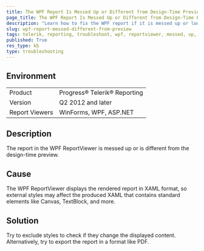 ```yaml
---
title: The WPF Report Is Messed Up or Different from Design-Time Preview
page_title: The WPF Report Is Messed Up or Different from Design-Time Preview
description: "Learn how to fix the WPF report if it is messed up or looks different from its preview in design-time."
slug: wpf-report-messed-different-from-preview
tags: telerik, reporting, troubleshoot, wpf, reportviewer, messed, up, or, different, from, preview, design, time
published: True
res_type: kb
type: troubleshooting
---
```


## Environment

<table>
	<tbody>
		<tr>
			<td>Product</td>
			<td>Progress® Telerik® Reporting</td>
		</tr>
		<tr>
			<td>Version</td>
			<td>Q2 2012 and later</td>
		</tr>
	        <tr>
			<td>Report Viewers</td>
			<td>WinForms, WPF, ASP.NET</td>
		</tr>
	</tbody>
</table>

## Description

The report in the WPF ReportViewer is messed up or is different from the design-time preview.

## Cause

The WPF ReportViewer displays the rendered report in XAML format, so external styles may affect the produced XAML that contains standard elements like Canvas, TextBlock, and more.

## Solution  

Try to exclude styles to check if they change the displayed content. Alternatively, try to export the report in a format like PDF.
